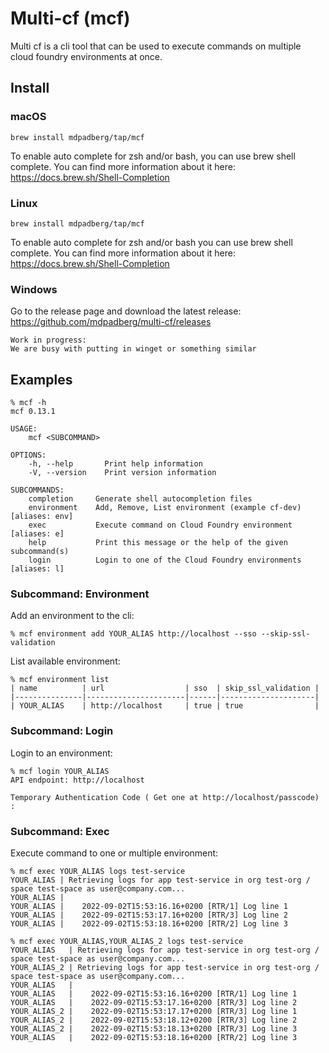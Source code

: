 # Multi-cf (mcf)
Multi cf is a cli tool that can be used to execute commands on multiple cloud foundry environments at once.

## Install

### macOS
```
brew install mdpadberg/tap/mcf
```

To enable auto complete for zsh and/or bash, you can use brew shell complete. You can find more information about it here: https://docs.brew.sh/Shell-Completion

### Linux
```
brew install mdpadberg/tap/mcf
```

To enable auto complete for zsh and/or bash you can use brew shell complete. You can find more information about it here: https://docs.brew.sh/Shell-Completion

### Windows   
Go to the release page and download the latest release: https://github.com/mdpadberg/multi-cf/releases

```
Work in progress:
We are busy with putting in winget or something similar
```

## Examples
```console
% mcf -h
mcf 0.13.1

USAGE:
    mcf <SUBCOMMAND>

OPTIONS:
    -h, --help       Print help information
    -V, --version    Print version information

SUBCOMMANDS:
    completion     Generate shell autocompletion files
    environment    Add, Remove, List environment (example cf-dev) [aliases: env]
    exec           Execute command on Cloud Foundry environment [aliases: e]
    help           Print this message or the help of the given subcommand(s)
    login          Login to one of the Cloud Foundry environments [aliases: l]
```
### Subcommand: Environment
Add an environment to the cli:

```console
% mcf environment add YOUR_ALIAS http://localhost --sso --skip-ssl-validation
```

List available environment:
```console
% mcf environment list
| name          | url                  | sso  | skip_ssl_validation |
|---------------|----------------------|------|---------------------|
| YOUR_ALIAS    | http://localhost     | true | true                |
```

### Subcommand: Login
Login to an environment:

```console
% mcf login YOUR_ALIAS                     
API endpoint: http://localhost

Temporary Authentication Code ( Get one at http://localhost/passcode) : 
```

### Subcommand: Exec
Execute command to one or multiple environment:

```console   
% mcf exec YOUR_ALIAS logs test-service
YOUR_ALIAS | Retrieving logs for app test-service in org test-org / space test-space as user@company.com...
YOUR_ALIAS | 
YOUR_ALIAS |    2022-09-02T15:53:16.16+0200 [RTR/1] Log line 1
YOUR_ALIAS |    2022-09-02T15:53:17.16+0200 [RTR/3] Log line 2
YOUR_ALIAS |    2022-09-02T15:53:18.16+0200 [RTR/2] Log line 3
```

```console   
% mcf exec YOUR_ALIAS,YOUR_ALIAS_2 logs test-service
YOUR_ALIAS   | Retrieving logs for app test-service in org test-org / space test-space as user@company.com...
YOUR_ALIAS_2 | Retrieving logs for app test-service in org test-org / space test-space as user@company.com...
YOUR_ALIAS   | 
YOUR_ALIAS   |    2022-09-02T15:53:16.16+0200 [RTR/1] Log line 1
YOUR_ALIAS   |    2022-09-02T15:53:17.16+0200 [RTR/3] Log line 2
YOUR_ALIAS_2 |    2022-09-02T15:53:17.17+0200 [RTR/3] Log line 1
YOUR_ALIAS_2 |    2022-09-02T15:53:18.12+0200 [RTR/3] Log line 2
YOUR_ALIAS_2 |    2022-09-02T15:53:18.13+0200 [RTR/3] Log line 3
YOUR_ALIAS   |    2022-09-02T15:53:18.16+0200 [RTR/2] Log line 3
```
